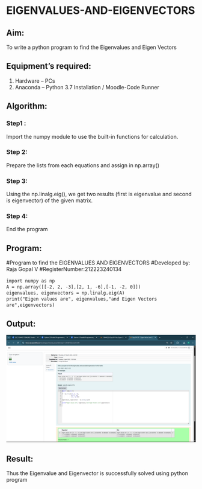 # EIGENVALUES-AND-EIGENVECTORS
## Aim:
To write a python program to find the Eigenvalues and Eigen Vectors
## Equipment’s required:
1. 	Hardware – PCs
2. 	Anaconda – Python 3.7 Installation / Moodle-Code Runner
## Algorithm:
### Step1 : 
Import the numpy module to use the built-in functions for calculation.
### Step 2: 
Prepare the lists from each equations and assign in np.array()
### Step 3: 
Using the np.linalg.eig(),  we get two results (first is eigenvalue and second is eigenvector) of the given matrix.
### Step 4: 
End the program

## Program:
#Program to find the EIGENVALUES AND EIGENVECTORS
#Developed by: Raja Gopal V
#RegisterNumber:212223240134
```
import numpy as np
A = np.array([[-2, 2, -3],[2, 1, -6],[-1, -2, 0]])
eigenvalues, eigenvectors = np.linalg.eig(A)
print("Eigen values are", eigenvalues,"and Eigen Vectors are",eigenvectors)
```
## Output:
![alt text](<Screenshot (141).png>)
## Result:
Thus the Eigenvalue and Eigenvector is successfully solved using python program

